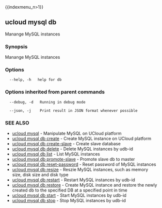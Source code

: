 {{indexmenu_n>1}}

## ucloud mysql db

Manange MySQL instances

### Synopsis

Manange MySQL instances

### Options

```
  --help, -h   help for db 

```

### Options inherited from parent commands

```
  --debug, -d   Running in debug mode 

  --json, -j    Print result in JSON format whenever possible 

```

### SEE ALSO

* [ucloud mysql](software/cli/cmd/ucloud/mysql)	 - Manipulate MySQL on UCloud platform
* [ucloud mysql db create](software/cli/cmd/ucloud/mysql/db/create)	 - Create MySQL instance on UCloud platform
* [ucloud mysql db create-slave](software/cli/cmd/ucloud/mysql/db/create-slave)	 - Create slave database
* [ucloud mysql db delete](software/cli/cmd/ucloud/mysql/db/delete)	 - Delete MySQL instances by udb-id
* [ucloud mysql db list](software/cli/cmd/ucloud/mysql/db/list)	 - List MySQL instances
* [ucloud mysql db promote-slave](software/cli/cmd/ucloud/mysql/db/promote-slave)	 - Promote slave db to master
* [ucloud mysql db reset-password](software/cli/cmd/ucloud/mysql/db/reset-password)	 - Reset password of MySQL instances
* [ucloud mysql db resize](software/cli/cmd/ucloud/mysql/db/resize)	 - Reszie MySQL instances, such as memory size, disk size and disk type
* [ucloud mysql db restart](software/cli/cmd/ucloud/mysql/db/restart)	 - Restart MySQL instances by udb-id
* [ucloud mysql db restore](software/cli/cmd/ucloud/mysql/db/restore)	 - Create MySQL instance and restore the newly created db to the specified DB at a specified point in time
* [ucloud mysql db start](software/cli/cmd/ucloud/mysql/db/start)	 - Start MySQL instances by udb-id
* [ucloud mysql db stop](software/cli/cmd/ucloud/mysql/db/stop)	 - Stop MySQL instances by udb-id


